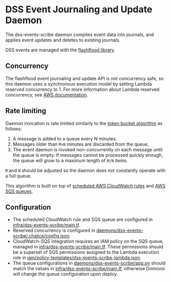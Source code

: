 # DSS Event Journaling and Update Daemon

The dss-events-scribe daemon compiles event data into journals, and applies event updates and deletes to existing
journals.

DSS events are managed with the [flashflood library](https://github.com/HumanCellAtlas/flash-flood).

## Concurrency

The flashflood event journaling and update API is not concurrency safe, so this daemon uses a synchronous
execution model by setting Lambda reserved concurrency to 1. For more information about Lambda reserved concurrency,
see [AWS documentation](https://docs.aws.amazon.com/lambda/latest/dg/per-function-concurrency.html).

## Rate limiting

Daemon invication is rate limited similarly to the [token bucket algorithm](https://en.wikipedia.org/wiki/Token_bucket) as follows:
  1) A message is added to a queue every N minutes.
  2) Messages older than `M>N` minutes are discarded from the queue.
  3) The event daemon is invoked non-concurrently on each message until the queue is empty.
If messages cannot be processed quickly enough, the queue will grow to a maximum length of `M/N` items.

`M` and `N` should be adjusted so the daemon does not constantly operate with a full queue.

This algorithm is built on top of
[scheduled AWS CloudWatch rules](https://docs.aws.amazon.com/AmazonCloudWatch/latest/events/Create-CloudWatch-Events-Scheduled-Rule.html)
and [AWS SQS queues](https://docs.aws.amazon.com/AWSSimpleQueueService/latest/SQSDeveloperGuide/welcome.html).

## Configuration

- The scheduled CloudWatch rule and SQS queue are configured in [infra/dss-events-scribe/main.tf](../../infra/dss-events-scribe/main.tf).
- Reserved concurrency is configured in [daemons/dss-events-scribe/.chalice/config.json](.chalice/config.json).
- CloudWatch-SQS integration requires an IAM policy on the SQS queue, managed in [infra/dss-events-scribe/main.tf](../../infra/dss-events-scribe/main.tf).
  These permissions should be a superset of SQS permissions assigned to the Lambda execution role in
  [iam/policy-templates/dss-events-scribe-lambda.json](../../iam/policy-templates/dss-events-scribe-lambda.json).
- The queue configurations in [daemons/dss-events-scribe/app.py](app.py) should match the values in 
  [infra/dss-events-scribe/main.tf](../../infra/dss-events-scribe/main.tf), otherwise Domovoi will change the queue configuration upon deploy.

